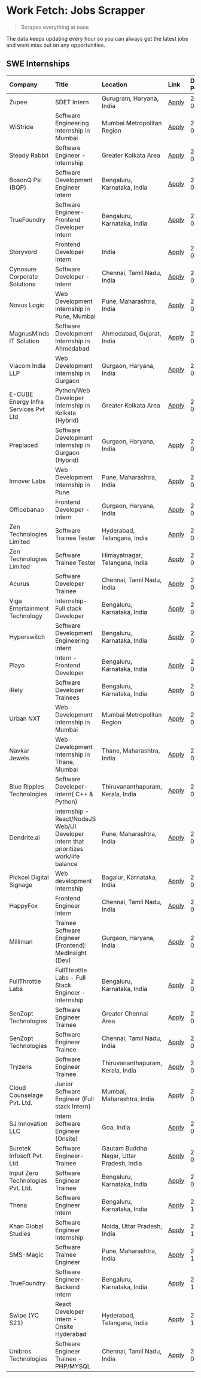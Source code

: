 # Work Fetch: Jobs Scrapper
> Scrapes everything at ease

The data keeps updating every hour so you can always get the latest jobs and wont miss out on any opportunities.

## SWE Internships
<!--START_SECTION:workfetch-->
| Company                              | Title                                                                                | Location                                  | Link                                                                                                                                                                                                                                                                                              | Date Posted   |
|:-------------------------------------|:-------------------------------------------------------------------------------------|:------------------------------------------|:--------------------------------------------------------------------------------------------------------------------------------------------------------------------------------------------------------------------------------------------------------------------------------------------------|:--------------|
| Zupee                                | SDET Intern                                                                          | Gurugram, Haryana, India                  | [Apply](https://in.linkedin.com/jobs/view/sdet-intern-at-zupee-3888478071?position=37&pageNum=0&refId=PrAsN4Fo75Y4r940D8t0KQ%3D%3D&trackingId=VbYJttkmCwdFyeuNtoB2uw%3D%3D&trk=public_jobs_jserp-result_search-card)                                                                              | 2024-04-09    |
| WiStride                             | Software Engineering Internship in Mumbai                                            | Mumbai Metropolitan Region                | [Apply](https://in.linkedin.com/jobs/view/software-engineering-internship-in-mumbai-at-wistride-3888218704?position=16&pageNum=0&refId=PrAsN4Fo75Y4r940D8t0KQ%3D%3D&trackingId=fuxXziQfup%2FVHrnuKXW4%2BA%3D%3D&trk=public_jobs_jserp-result_search-card)                                         | 2024-04-08    |
| Steady Rabbit                        | Software Engineer - Internship                                                       | Greater Kolkata Area                      | [Apply](https://in.linkedin.com/jobs/view/software-engineer-internship-at-steady-rabbit-3885171077?position=18&pageNum=0&refId=PrAsN4Fo75Y4r940D8t0KQ%3D%3D&trackingId=kEYxgNaL3SJo8ODFEbylTA%3D%3D&trk=public_jobs_jserp-result_search-card)                                                     | 2024-04-08    |
| BosonQ Psi (BQP)                     | Software Development Engineer Intern                                                 | Bengaluru, Karnataka, India               | [Apply](https://in.linkedin.com/jobs/view/software-development-engineer-intern-at-bosonq-psi-bqp-3888328596?position=36&pageNum=0&refId=PrAsN4Fo75Y4r940D8t0KQ%3D%3D&trackingId=%2BtOrD0Et0M%2BBmlwOBt9ggA%3D%3D&trk=public_jobs_jserp-result_search-card)                                        | 2024-04-06    |
| TrueFoundry                          | Software Engineer- Frontend Developer Intern                                         | Bengaluru, Karnataka, India               | [Apply](https://in.linkedin.com/jobs/view/software-engineer-frontend-developer-intern-at-truefoundry-3887320206?position=20&pageNum=0&refId=PrAsN4Fo75Y4r940D8t0KQ%3D%3D&trackingId=VDMuEDqxY0cbLAVUX1SxXg%3D%3D&trk=public_jobs_jserp-result_search-card)                                        | 2024-04-05    |
| Storyvord                            | Frontend Developer Intern                                                            | India                                     | [Apply](https://in.linkedin.com/jobs/view/frontend-developer-intern-at-storyvord-3518938006?position=19&pageNum=0&refId=PrAsN4Fo75Y4r940D8t0KQ%3D%3D&trackingId=10nO2hpbbg7DQpNps5F9Cw%3D%3D&trk=public_jobs_jserp-result_search-card)                                                            | 2024-04-04    |
| Cynosure Corporate Solutions         | Software Developer -Intern                                                           | Chennai, Tamil Nadu, India                | [Apply](https://in.linkedin.com/jobs/view/software-developer-intern-at-cynosure-corporate-solutions-3884767755?position=23&pageNum=0&refId=PrAsN4Fo75Y4r940D8t0KQ%3D%3D&trackingId=DaGPGAsniZ3S5rzHwZxaRw%3D%3D&trk=public_jobs_jserp-result_search-card)                                         | 2024-04-04    |
| Novus Logic                          | Web Development Internship in Pune, Mumbai                                           | Pune, Maharashtra, India                  | [Apply](https://in.linkedin.com/jobs/view/web-development-internship-in-pune-mumbai-at-novus-logic-3885741343?position=60&pageNum=0&refId=PrAsN4Fo75Y4r940D8t0KQ%3D%3D&trackingId=f%2Ftprt5YX1GqzNbXs%2BQMTg%3D%3D&trk=public_jobs_jserp-result_search-card)                                      | 2024-04-04    |
| MagnusMinds IT Solution              | Software Development Internship in Ahmedabad                                         | Ahmedabad, Gujarat, India                 | [Apply](https://in.linkedin.com/jobs/view/software-development-internship-in-ahmedabad-at-magnusminds-it-solution-3883933909?position=35&pageNum=0&refId=PrAsN4Fo75Y4r940D8t0KQ%3D%3D&trackingId=jn3tMhZ0Ex23uL0FcS%2BmLQ%3D%3D&trk=public_jobs_jserp-result_search-card)                         | 2024-04-03    |
| Viacom India LLP                     | Web Development Internship in Gurgaon                                                | Gurgaon, Haryana, India                   | [Apply](https://in.linkedin.com/jobs/view/web-development-internship-in-gurgaon-at-viacom-india-llp-3883946826?position=55&pageNum=0&refId=PrAsN4Fo75Y4r940D8t0KQ%3D%3D&trackingId=I9S7%2F6G%2BHvqK39Qvl9j5JA%3D%3D&trk=public_jobs_jserp-result_search-card)                                     | 2024-04-03    |
| E-CUBE Energy Infra Services Pvt Ltd | Python/Web Developer Internship in Kolkata (Hybrid)                                  | Greater Kolkata Area                      | [Apply](https://in.linkedin.com/jobs/view/python-web-developer-internship-in-kolkata-hybrid-at-e-cube-energy-infra-services-pvt-ltd-3882160442?position=14&pageNum=0&refId=PrAsN4Fo75Y4r940D8t0KQ%3D%3D&trackingId=NzViZtymBClJXx%2Fx42e%2Bww%3D%3D&trk=public_jobs_jserp-result_search-card)     | 2024-04-02    |
| Preplaced                            | Software Development Internship in Gurgaon (Hybrid)                                  | Gurgaon, Haryana, India                   | [Apply](https://in.linkedin.com/jobs/view/software-development-internship-in-gurgaon-hybrid-at-preplaced-3880567870?position=22&pageNum=0&refId=PrAsN4Fo75Y4r940D8t0KQ%3D%3D&trackingId=iYsPIlPsHBuwlm3mU0zeaQ%3D%3D&trk=public_jobs_jserp-result_search-card)                                    | 2024-04-01    |
| Innover Labs                         | Web Development Internship in Pune                                                   | Pune, Maharashtra, India                  | [Apply](https://in.linkedin.com/jobs/view/web-development-internship-in-pune-at-innover-labs-3875494237?position=7&pageNum=0&refId=PrAsN4Fo75Y4r940D8t0KQ%3D%3D&trackingId=fmDFDFIk%2FfyGFyY9dTXFpw%3D%3D&trk=public_jobs_jserp-result_search-card)                                               | 2024-03-28    |
| Officebanao                          | Frontend Developer - Intern                                                          | Gurgaon, Haryana, India                   | [Apply](https://in.linkedin.com/jobs/view/frontend-developer-intern-at-officebanao-3871265915?position=11&pageNum=0&refId=PrAsN4Fo75Y4r940D8t0KQ%3D%3D&trackingId=BBPlws%2FxHYJZ71cl0qyTdg%3D%3D&trk=public_jobs_jserp-result_search-card)                                                        | 2024-03-28    |
| Zen Technologies Limited             | Software Trainee Tester                                                              | Hyderabad, Telangana, India               | [Apply](https://in.linkedin.com/jobs/view/software-trainee-tester-at-zen-technologies-limited-3872036112?position=12&pageNum=0&refId=PrAsN4Fo75Y4r940D8t0KQ%3D%3D&trackingId=Ei3nxgukw0g366dUgcR%2BPw%3D%3D&trk=public_jobs_jserp-result_search-card)                                             | 2024-03-27    |
| Zen Technologies Limited             | Software Trainee Tester                                                              | Himayatnagar, Telangana, India            | [Apply](https://in.linkedin.com/jobs/view/software-trainee-tester-at-zen-technologies-limited-3872100214?position=9&pageNum=0&refId=PrAsN4Fo75Y4r940D8t0KQ%3D%3D&trackingId=TmF6nUISMA0K3g%2BGvjnv9g%3D%3D&trk=public_jobs_jserp-result_search-card)                                              | 2024-03-26    |
| Acurus                               | Software Developer Trainee                                                           | Chennai, Tamil Nadu, India                | [Apply](https://in.linkedin.com/jobs/view/software-developer-trainee-at-acurus-3871400616?position=21&pageNum=0&refId=PrAsN4Fo75Y4r940D8t0KQ%3D%3D&trackingId=gaHlVytTNsXVj0PqGRANqA%3D%3D&trk=public_jobs_jserp-result_search-card)                                                              | 2024-03-26    |
| Viga Entertainment Technology        | Internship-Full stack Developer                                                      | Bengaluru, Karnataka, India               | [Apply](https://in.linkedin.com/jobs/view/internship-full-stack-developer-at-viga-entertainment-technology-3870669789?position=28&pageNum=0&refId=PrAsN4Fo75Y4r940D8t0KQ%3D%3D&trackingId=XWTOhoHhPwEG3AKoY6MIHg%3D%3D&trk=public_jobs_jserp-result_search-card)                                  | 2024-03-25    |
| Hyperswitch                          | Software Development Engineering Intern                                              | Bengaluru, Karnataka, India               | [Apply](https://in.linkedin.com/jobs/view/software-development-engineering-intern-at-hyperswitch-3865513498?position=58&pageNum=0&refId=PrAsN4Fo75Y4r940D8t0KQ%3D%3D&trackingId=cYX41QilxVKzr5KebtIuxw%3D%3D&trk=public_jobs_jserp-result_search-card)                                            | 2024-03-23    |
| Playo                                | Intern - Frontend Developer                                                          | Bengaluru, Karnataka, India               | [Apply](https://in.linkedin.com/jobs/view/intern-frontend-developer-at-playo-3864131172?position=5&pageNum=0&refId=PrAsN4Fo75Y4r940D8t0KQ%3D%3D&trackingId=mhluyTzxdDdQP4p4kW0btQ%3D%3D&trk=public_jobs_jserp-result_search-card)                                                                 | 2024-03-22    |
| iRely                                | Software Developer Trainees                                                          | Bengaluru, Karnataka, India               | [Apply](https://in.linkedin.com/jobs/view/software-developer-trainees-at-irely-3860566039?position=3&pageNum=0&refId=PrAsN4Fo75Y4r940D8t0KQ%3D%3D&trackingId=T6qa5%2BgJxdnO27f9HEUxxQ%3D%3D&trk=public_jobs_jserp-result_search-card)                                                             | 2024-03-18    |
| Urban NXT                            | Web Development Internship in Mumbai                                                 | Mumbai Metropolitan Region                | [Apply](https://in.linkedin.com/jobs/view/web-development-internship-in-mumbai-at-urban-nxt-3858090142?position=56&pageNum=0&refId=PrAsN4Fo75Y4r940D8t0KQ%3D%3D&trackingId=vrU4khB1syUURMJC3muzxw%3D%3D&trk=public_jobs_jserp-result_search-card)                                                 | 2024-03-15    |
| Navkar Jewels                        | Web Development Internship in Thane, Mumbai                                          | Thane, Maharashtra, India                 | [Apply](https://in.linkedin.com/jobs/view/web-development-internship-in-thane-mumbai-at-navkar-jewels-3858087224?position=59&pageNum=0&refId=PrAsN4Fo75Y4r940D8t0KQ%3D%3D&trackingId=kizP%2FCNDqfXxds9YngEZog%3D%3D&trk=public_jobs_jserp-result_search-card)                                     | 2024-03-15    |
| Blue Ripples Technologies            | Software Developer- Intern( C++ & Python)                                            | Thiruvananthapuram, Kerala, India         | [Apply](https://in.linkedin.com/jobs/view/software-developer-intern-c%2B%2B-python-at-blue-ripples-technologies-3855594494?position=17&pageNum=0&refId=PrAsN4Fo75Y4r940D8t0KQ%3D%3D&trackingId=dCaCgVqBbPKxYjcbSzCA%2Fg%3D%3D&trk=public_jobs_jserp-result_search-card)                           | 2024-03-14    |
| Dendrite.ai                          | Internship - React/NodeJS Web/UI Developer Intern that prioritizes work/life balance | Pune, Maharashtra, India                  | [Apply](https://in.linkedin.com/jobs/view/internship-react-nodejs-web-ui-developer-intern-that-prioritizes-work-life-balance-at-dendrite-ai-3853583200?position=34&pageNum=0&refId=PrAsN4Fo75Y4r940D8t0KQ%3D%3D&trackingId=5Q2C85s52qNZUqXyNeOCjw%3D%3D&trk=public_jobs_jserp-result_search-card) | 2024-03-12    |
| Pickcel Digital Signage              | Web development Internship                                                           | Bagalur, Karnataka, India                 | [Apply](https://in.linkedin.com/jobs/view/web-development-internship-at-pickcel-digital-signage-3849506118?position=54&pageNum=0&refId=PrAsN4Fo75Y4r940D8t0KQ%3D%3D&trackingId=lXJqf3mTEKkvRpcayq%2B0xw%3D%3D&trk=public_jobs_jserp-result_search-card)                                           | 2024-03-08    |
| HappyFox                             | Frontend Engineer Intern                                                             | Chennai, Tamil Nadu, India                | [Apply](https://in.linkedin.com/jobs/view/frontend-engineer-intern-at-happyfox-3848357951?position=47&pageNum=0&refId=PrAsN4Fo75Y4r940D8t0KQ%3D%3D&trackingId=lTr1d5Fusjylbh8JAUQKNw%3D%3D&trk=public_jobs_jserp-result_search-card)                                                              | 2024-03-07    |
| Milliman                             | Trainee Software Engineer (Frontend): MedInsight (Dev)                               | Gurgaon, Haryana, India                   | [Apply](https://in.linkedin.com/jobs/view/trainee-software-engineer-frontend-medinsight-dev-at-milliman-3792874280?position=10&pageNum=0&refId=PrAsN4Fo75Y4r940D8t0KQ%3D%3D&trackingId=b0WXY7bLK7tupmlyW3mrkg%3D%3D&trk=public_jobs_jserp-result_search-card)                                     | 2024-03-01    |
| FullThrottle Labs                    | FullThrottle Labs - Full Stack Engineer - Internship                                 | Bengaluru, Karnataka, India               | [Apply](https://in.linkedin.com/jobs/view/fullthrottle-labs-full-stack-engineer-internship-at-fullthrottle-labs-3829636016?position=57&pageNum=0&refId=PrAsN4Fo75Y4r940D8t0KQ%3D%3D&trackingId=gpcMhcA24h%2BgrNGJzjKtvQ%3D%3D&trk=public_jobs_jserp-result_search-card)                           | 2024-02-17    |
| SenZopt Technologies                 | Software Engineer Trainee                                                            | Greater Chennai Area                      | [Apply](https://in.linkedin.com/jobs/view/software-engineer-trainee-at-senzopt-technologies-3827688781?position=38&pageNum=0&refId=PrAsN4Fo75Y4r940D8t0KQ%3D%3D&trackingId=9AQfAuppvmXrBugsH5LjWw%3D%3D&trk=public_jobs_jserp-result_search-card)                                                 | 2024-02-12    |
| SenZopt Technologies                 | Software Engineer Trainee                                                            | Chennai, Tamil Nadu, India                | [Apply](https://in.linkedin.com/jobs/view/software-engineer-trainee-at-senzopt-technologies-3827686880?position=50&pageNum=0&refId=PrAsN4Fo75Y4r940D8t0KQ%3D%3D&trackingId=vdA5SPiW4QxGpEbtDDUGhg%3D%3D&trk=public_jobs_jserp-result_search-card)                                                 | 2024-02-12    |
| Tryzens                              | Software Engineer Trainee                                                            | Thiruvananthapuram, Kerala, India         | [Apply](https://in.linkedin.com/jobs/view/software-engineer-trainee-at-tryzens-3809363491?position=40&pageNum=0&refId=PrAsN4Fo75Y4r940D8t0KQ%3D%3D&trackingId=7IjSKK4q8W9yqOul4QEZ2g%3D%3D&trk=public_jobs_jserp-result_search-card)                                                              | 2024-01-18    |
| Cloud Counselage Pvt. Ltd.           | Junior Software Engineer (Full stack Intern)                                         | Mumbai, Maharashtra, India                | [Apply](https://in.linkedin.com/jobs/view/junior-software-engineer-full-stack-intern-at-cloud-counselage-pvt-ltd-3803132814?position=30&pageNum=0&refId=PrAsN4Fo75Y4r940D8t0KQ%3D%3D&trackingId=wrtIcGWS7h%2F%2BFfgR9GX9uA%3D%3D&trk=public_jobs_jserp-result_search-card)                        | 2024-01-11    |
| SJ Innovation LLC                    | Intern Software Engineer (Onsite)                                                    | Goa, India                                | [Apply](https://in.linkedin.com/jobs/view/intern-software-engineer-onsite-at-sj-innovation-llc-3799959011?position=45&pageNum=0&refId=PrAsN4Fo75Y4r940D8t0KQ%3D%3D&trackingId=Y9DAr9MIEL3FwTu3pBQvWw%3D%3D&trk=public_jobs_jserp-result_search-card)                                              | 2024-01-11    |
| Suretek Infosoft Pvt. Ltd.           | Software Engineer-Trainee                                                            | Gautam Buddha Nagar, Uttar Pradesh, India | [Apply](https://in.linkedin.com/jobs/view/software-engineer-trainee-at-suretek-infosoft-pvt-ltd-3800934643?position=26&pageNum=0&refId=PrAsN4Fo75Y4r940D8t0KQ%3D%3D&trackingId=I8apzxOkk2JuwBDX8HIlIA%3D%3D&trk=public_jobs_jserp-result_search-card)                                             | 2024-01-09    |
| Input Zero Technologies Pvt. Ltd.    | Software Engineer Trainee                                                            | Bengaluru, Karnataka, India               | [Apply](https://in.linkedin.com/jobs/view/software-engineer-trainee-at-input-zero-technologies-pvt-ltd-3800927643?position=31&pageNum=0&refId=PrAsN4Fo75Y4r940D8t0KQ%3D%3D&trackingId=J2mj7b4j4I5FZfJ02yZlWA%3D%3D&trk=public_jobs_jserp-result_search-card)                                      | 2024-01-09    |
| Thena                                | Software Engineer Intern                                                             | Bengaluru, Karnataka, India               | [Apply](https://in.linkedin.com/jobs/view/software-engineer-intern-at-thena-3778731751?position=24&pageNum=0&refId=PrAsN4Fo75Y4r940D8t0KQ%3D%3D&trackingId=v8Eas50xoIpfbOGo1tzE8g%3D%3D&trk=public_jobs_jserp-result_search-card)                                                                 | 2023-12-05    |
| Khan Global Studies                  | Software Engineer Internship                                                         | Noida, Uttar Pradesh, India               | [Apply](https://in.linkedin.com/jobs/view/software-engineer-internship-at-khan-global-studies-3766942197?position=51&pageNum=0&refId=PrAsN4Fo75Y4r940D8t0KQ%3D%3D&trackingId=rHWJi%2B77qIE%2FdIn1MurxfA%3D%3D&trk=public_jobs_jserp-result_search-card)                                           | 2023-11-27    |
| SMS-Magic                            | Software Trainee Engineer                                                            | Pune, Maharashtra, India                  | [Apply](https://in.linkedin.com/jobs/view/software-trainee-engineer-at-sms-magic-3761409781?position=32&pageNum=0&refId=PrAsN4Fo75Y4r940D8t0KQ%3D%3D&trackingId=viRKSPvQQA%2FHX8lfmL8jWg%3D%3D&trk=public_jobs_jserp-result_search-card)                                                          | 2023-11-16    |
| TrueFoundry                          | Software Engineer-Backend Intern                                                     | Bengaluru, Karnataka, India               | [Apply](https://in.linkedin.com/jobs/view/software-engineer-backend-intern-at-truefoundry-3779508170?position=33&pageNum=0&refId=PrAsN4Fo75Y4r940D8t0KQ%3D%3D&trackingId=GoFz4HEsKEONrFPeu0mrvA%3D%3D&trk=public_jobs_jserp-result_search-card)                                                   | 2023-11-10    |
| Swipe (YC S21)                       | React Developer Intern - Onsite Hyderabad                                            | Hyderabad, Telangana, India               | [Apply](https://in.linkedin.com/jobs/view/react-developer-intern-onsite-hyderabad-at-swipe-yc-s21-3737600089?position=41&pageNum=0&refId=PrAsN4Fo75Y4r940D8t0KQ%3D%3D&trackingId=c4vmsgEzmwaR0M%2BZOZ3szQ%3D%3D&trk=public_jobs_jserp-result_search-card)                                         | 2023-10-13    |
| Unibros Technologies                 | Software Engineer Trainee - PHP/MYSQL                                                | Chennai, Tamil Nadu, India                | [Apply](https://in.linkedin.com/jobs/view/software-engineer-trainee-php-mysql-at-unibros-technologies-3656599241?position=39&pageNum=0&refId=PrAsN4Fo75Y4r940D8t0KQ%3D%3D&trackingId=N3U9TzoEujbBDaRg2v8tPg%3D%3D&trk=public_jobs_jserp-result_search-card)                                       | 2023-06-12    |
<!--END_SECTION:workfetch-->

